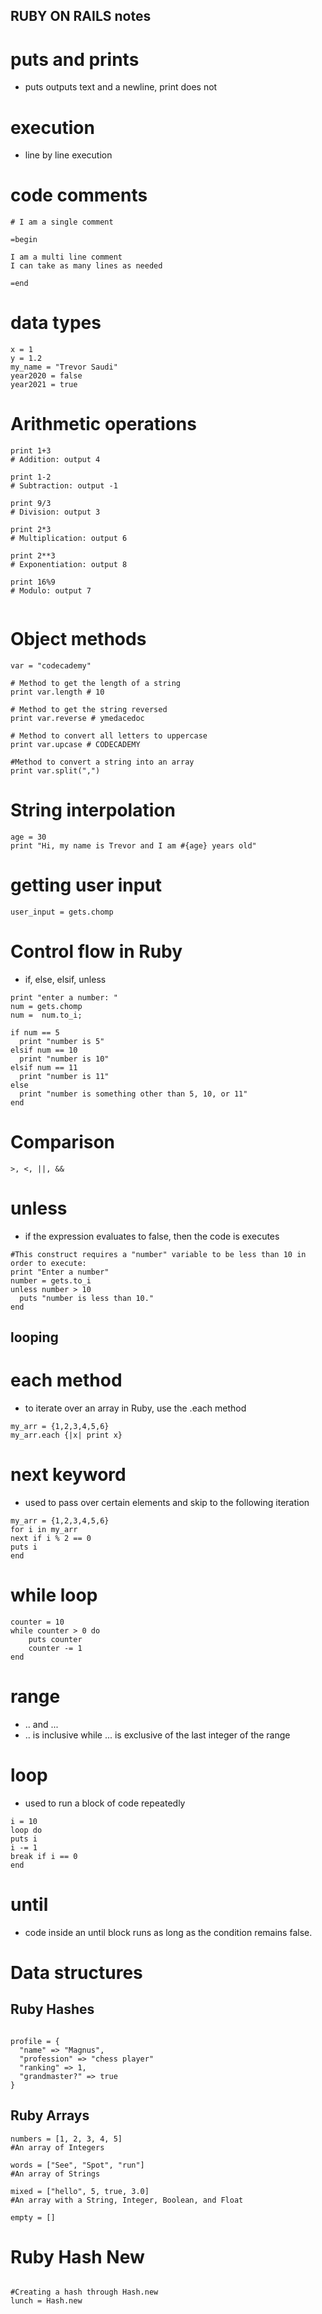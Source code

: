 ## RUBY ON RAILS notes

# puts and prints
- puts outputs text and a newline, print does not

# execution 
- line by line execution

# code comments
```
# I am a single comment

=begin

I am a multi line comment
I can take as many lines as needed 

=end
```
# data types
```
x = 1
y = 1.2
my_name = "Trevor Saudi"
year2020 = false
year2021 = true
```
# Arithmetic operations
```
print 1+3
# Addition: output 4
 
print 1-2
# Subtraction: output -1
 
print 9/3
# Division: output 3
 
print 2*3
# Multiplication: output 6
 
print 2**3
# Exponentiation: output 8
 
print 16%9
# Modulo: output 7
 

```

# Object methods

```
var = "codecademy"
 
# Method to get the length of a string
print var.length # 10
 
# Method to get the string reversed
print var.reverse # ymedacedoc
 
# Method to convert all letters to uppercase
print var.upcase # CODECADEMY

#Method to convert a string into an array
print var.split(",")

```

# String interpolation

```
age = 30
print "Hi, my name is Trevor and I am #{age} years old"
```

# getting user input

```
user_input = gets.chomp
```

# Control flow in Ruby 
- if, else, elsif, unless
```
print "enter a number: "
num = gets.chomp
num =  num.to_i;
 
if num == 5
  print "number is 5"
elsif num == 10
  print "number is 10"
elsif num == 11
  print "number is 11"
else
  print "number is something other than 5, 10, or 11"
end
```
# Comparison

```
>, <, ||, &&
```

# unless 

- if the expression evaluates to false, then the code is executes
```
#This construct requires a "number" variable to be less than 10 in order to execute:
print "Enter a number"
number = gets.to_i
unless number > 10
  puts "number is less than 10."
end

```

## looping 
# each method
- to iterate over an array in Ruby, use the .each method

```
my_arr = {1,2,3,4,5,6}
my_arr.each {|x| print x}
```
# next keyword

- used to pass over certain elements and skip to the following iteration

```
my_arr = {1,2,3,4,5,6}
for i in my_arr 
next if i % 2 == 0
puts i 
end

```
# while loop

```
counter = 10
while counter > 0 do 
    puts counter
    counter -= 1
end
```

# range 
- .. and ...
- .. is inclusive while ... is exclusive of the last integer of the range

# loop
- used to run a block of code repeatedly

```
i = 10
loop do 
puts i 
i -= 1
break if i == 0
end
```

# until
- code inside an until block runs as long as the condition remains false. 


# Data structures

## Ruby Hashes

```

profile = {
  "name" => "Magnus",
  "profession" => "chess player"
  "ranking" => 1,
  "grandmaster?" => true
}
```
## Ruby Arrays

```
numbers = [1, 2, 3, 4, 5]
#An array of Integers
 
words = ["See", "Spot", "run"]
#An array of Strings
 
mixed = ["hello", 5, true, 3.0]
#An array with a String, Integer, Boolean, and Float
 
empty = []
```

# Ruby Hash New

```
 
#Creating a hash through Hash.new
lunch = Hash.new
```